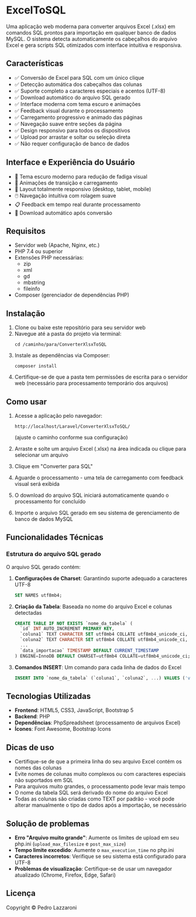 # ExcelToSQL

Uma aplicação web moderna para converter arquivos Excel (.xlsx) em comandos SQL prontos para importação em qualquer banco de dados MySQL. O sistema detecta automaticamente os cabeçalhos do arquivo Excel e gera scripts SQL otimizados com interface intuitiva e responsiva.

## Características

- ✅ Conversão de Excel para SQL com um único clique
- ✅ Detecção automática dos cabeçalhos das colunas
- ✅ Suporte completo a caracteres especiais e acentos (UTF-8)
- ✅ Download automático do arquivo SQL gerado
- ✅ Interface moderna com tema escuro e animações
- ✅ Feedback visual durante o processamento
- ✅ Carregamento progressivo e animado das páginas
- ✅ Navegação suave entre seções da página
- ✅ Design responsivo para todos os dispositivos
- ✅ Upload por arrastar e soltar ou seleção direta
- ✅ Não requer configuração de banco de dados

## Interface e Experiência do Usuário

- 🎨 Tema escuro moderno para redução de fadiga visual
- 🔄 Animações de transição e carregamento
- 📱 Layout totalmente responsivo (desktop, tablet, mobile)
- 🖱️ Navegação intuitiva com rolagem suave
- 📋 Feedback em tempo real durante processamento
- 💾 Download automático após conversão

## Requisitos

- Servidor web (Apache, Nginx, etc.)
- PHP 7.4 ou superior
- Extensões PHP necessárias:
  - zip
  - xml
  - gd
  - mbstring
  - fileinfo
- Composer (gerenciador de dependências PHP)

## Instalação

1. Clone ou baixe este repositório para seu servidor web
2. Navegue até a pasta do projeto via terminal:
   ```
   cd /caminho/para/ConverterXlsxToSQL
   ```
3. Instale as dependências via Composer:
   ```
   composer install
   ```
4. Certifique-se de que a pasta tem permissões de escrita para o servidor web (necessário para processamento temporário dos arquivos)

## Como usar

1. Acesse a aplicação pelo navegador: 
   ```
   http://localhost/Laravel/ConverterXlsxToSQL/
   ```
   (ajuste o caminho conforme sua configuração)

2. Arraste e solte um arquivo Excel (.xlsx) na área indicada ou clique para selecionar um arquivo

3. Clique em "Converter para SQL"

4. Aguarde o processamento - uma tela de carregamento com feedback visual será exibida

5. O download do arquivo SQL iniciará automaticamente quando o processamento for concluído

6. Importe o arquivo SQL gerado em seu sistema de gerenciamento de banco de dados MySQL

## Funcionalidades Técnicas

### Estrutura do arquivo SQL gerado

O arquivo SQL gerado contém:

1. **Configurações de Charset**: Garantindo suporte adequado a caracteres UTF-8
   ```sql
   SET NAMES utf8mb4;
   ```

2. **Criação da Tabela**: Baseada no nome do arquivo Excel e colunas detectadas
   ```sql
   CREATE TABLE IF NOT EXISTS `nome_da_tabela` (
     `id` INT AUTO_INCREMENT PRIMARY KEY,
     `coluna1` TEXT CHARACTER SET utf8mb4 COLLATE utf8mb4_unicode_ci,
     `coluna2` TEXT CHARACTER SET utf8mb4 COLLATE utf8mb4_unicode_ci,
     ...
     `data_importacao` TIMESTAMP DEFAULT CURRENT_TIMESTAMP
   ) ENGINE=InnoDB DEFAULT CHARSET=utf8mb4 COLLATE=utf8mb4_unicode_ci;
   ```

3. **Comandos INSERT**: Um comando para cada linha de dados do Excel
   ```sql
   INSERT INTO `nome_da_tabela` (`coluna1`, `coluna2`, ...) VALUES ('valor1', 'valor2', ...);
   ```

## Tecnologias Utilizadas

- **Frontend**: HTML5, CSS3, JavaScript, Bootstrap 5
- **Backend**: PHP
- **Dependências**: PhpSpreadsheet (processamento de arquivos Excel)
- **Ícones**: Font Awesome, Bootstrap Icons

## Dicas de uso

- Certifique-se de que a primeira linha do seu arquivo Excel contém os nomes das colunas
- Evite nomes de colunas muito complexos ou com caracteres especiais não suportados em SQL
- Para arquivos muito grandes, o processamento pode levar mais tempo
- O nome da tabela SQL será derivado do nome do arquivo Excel
- Todas as colunas são criadas como TEXT por padrão - você pode alterar manualmente o tipo de dados após a importação, se necessário

## Solução de problemas

- **Erro "Arquivo muito grande"**: Aumente os limites de upload em seu php.ini (`upload_max_filesize` e `post_max_size`)
- **Tempo limite excedido**: Aumente o `max_execution_time` no php.ini
- **Caracteres incorretos**: Verifique se seu sistema está configurado para UTF-8
- **Problemas de visualização**: Certifique-se de usar um navegador atualizado (Chrome, Firefox, Edge, Safari)

## Licença

Copyright © Pedro Lazzaroni
